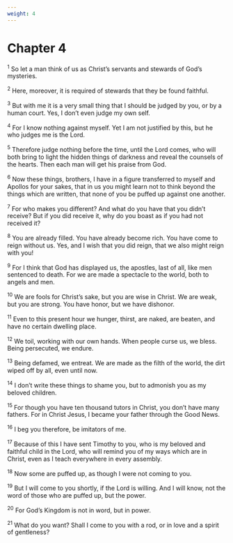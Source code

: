 ```yaml
---
weight: 4
---
```


# Chapter 4

<sup>1</sup> So let a man think of us as Christ’s servants and stewards of God’s mysteries. 

<sup>2</sup> Here, moreover, it is required of stewards that they be found faithful. 

<sup>3</sup> But with me it is a very small thing that I should be judged by you, or by a human court. Yes, I don’t even judge my own self. 

<sup>4</sup> For I know nothing against myself. Yet I am not justified by this, but he who judges me is the Lord. 

<sup>5</sup> Therefore judge nothing before the time, until the Lord comes, who will both bring to light the hidden things of darkness and reveal the counsels of the hearts. Then each man will get his praise from God. 

<sup>6</sup> Now these things, brothers, I have in a figure transferred to myself and Apollos for your sakes, that in us you might learn not to think beyond the things which are written, that none of you be puffed up against one another. 

<sup>7</sup> For who makes you different? And what do you have that you didn’t receive? But if you did receive it, why do you boast as if you had not received it? 

<sup>8</sup> You are already filled. You have already become rich. You have come to reign without us. Yes, and I wish that you did reign, that we also might reign with you! 

<sup>9</sup> For I think that God has displayed us, the apostles, last of all, like men sentenced to death. For we are made a spectacle to the world, both to angels and men. 

<sup>10</sup> We are fools for Christ’s sake, but you are wise in Christ. We are weak, but you are strong. You have honor, but we have dishonor. 

<sup>11</sup> Even to this present hour we hunger, thirst, are naked, are beaten, and have no certain dwelling place. 

<sup>12</sup> We toil, working with our own hands. When people curse us, we bless. Being persecuted, we endure. 

<sup>13</sup> Being defamed, we entreat. We are made as the filth of the world, the dirt wiped off by all, even until now. 

<sup>14</sup> I don’t write these things to shame you, but to admonish you as my beloved children. 

<sup>15</sup> For though you have ten thousand tutors in Christ, you don’t have many fathers. For in Christ Jesus, I became your father through the Good News. 

<sup>16</sup> I beg you therefore, be imitators of me. 

<sup>17</sup> Because of this I have sent Timothy to you, who is my beloved and faithful child in the Lord, who will remind you of my ways which are in Christ, even as I teach everywhere in every assembly. 

<sup>18</sup> Now some are puffed up, as though I were not coming to you. 

<sup>19</sup> But I will come to you shortly, if the Lord is willing. And I will know, not the word of those who are puffed up, but the power. 

<sup>20</sup> For God’s Kingdom is not in word, but in power. 

<sup>21</sup> What do you want? Shall I come to you with a rod, or in love and a spirit of gentleness? 


